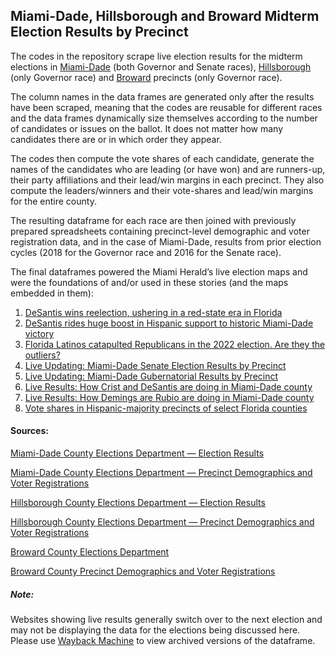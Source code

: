 ## Miami-Dade, Hillsborough and Broward Midterm Election Results by Precinct

The codes in the repository scrape live election results for the midterm elections in [Miami-Dade](https://github.com/shirshod/florida_midterms_2022/blob/main/precinct_results/miamidade) (both Governor and Senate races), [Hillsborough](https://github.com/shirshod/florida_midterms_2022/blob/main/precinct_results/hillsborough) (only Governor race) and [Broward](https://github.com/shirshod/florida_midterms_2022/blob/main/precinct_results/broward) precincts (only Governor race).

The column names in the data frames are generated only after the results have been scraped, meaning that the codes are reusable for different races and the data frames dynamically size themselves according to the number of candidates or issues on the ballot. It does not matter how many candidates there are or in which order they appear. 

The codes then compute the vote shares of each candidate, generate the names of the candidates who are leading (or have won) and are runners-up, their party affiliations and their lead/win margins in each precinct. They also compute the leaders/winners and their vote-shares and lead/win margins for the entire county. 

The resulting dataframe for each race are then joined with previously prepared spreadsheets containing precinct-level demographic and voter registration data, and in the case of Miami-Dade, results from prior election cycles (2018 for the Governor race and 2016 for the Senate race).

The final dataframes powered the Miami Herald’s live election maps and were the foundations of and/or used in these stories (and the maps embedded in them):
1. [DeSantis wins reelection, ushering in a red-state era in Florida](https://www.miamiherald.com/news/politics-government/election/article268224252.html)
2. [DeSantis rides huge boost in Hispanic support to historic Miami-Dade victory](https://www.miamiherald.com/news/politics-government/election/article268242152.html)
3. [Florida Latinos catapulted Republicans in the 2022 election. Are they the outliers?](https://www.miamiherald.com/news/politics-government/article268644252.html)
4. [Live Updating: Miami-Dade Senate Election Results by Precinct](https://www.datawrapper.de/_/s1oZg/)
5. [Live Updating: Miami-Dade Gubernatorial Results by Precinct](https://www.datawrapper.de/_/WNk38/)
6. [Live Results: How Crist and DeSantis are doing in Miami-Dade county](https://www.datawrapper.de/_/JURCT/)
7. [Live Results: How Demings are Rubio are doing in Miami-Dade county](https://www.datawrapper.de/_/bH9pf/)
8. [Vote shares in Hispanic-majority precincts of select Florida counties](https://www.datawrapper.de/_/72L8M/)

#### Sources:

[Miami-Dade County Elections Department — Election Results](https://www.miamidade.gov/global/service.page?Mduid_service=ser1518638765310782)

[Miami-Dade County Elections Department — Precinct Demographics and Voter Registrations](https://www.miamidade.gov/elections/voter-statistics-current-archive.html)

[Hillsborough County Elections Department — Election Results](https://www.votehillsborough.gov/ELECTIONS/Election-Results)

[Hillsborough County Elections Department — Precinct Demographics and Voter Registrations](https://www.votehillsborough.gov/RESEARCH-DATA/Voter-Statistics)

[Broward County Elections Department](https://www.browardvotes.gov/)

[Broward County Precinct Demographics and Voter Registrations](https://www.browardvotes.gov/Records-Data/Voter-Statistics)


##### Note:
Websites showing live results generally switch over to the next election and may not be displaying the data for the elections being discussed here. Please use [Wayback Machine](https://archive.org/web/) to view archived versions of the dataframe. 
